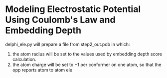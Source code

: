 # Modeling Electrostatic Potential Using Coulomb's Law and Embedding Depth

delphi_ele.py will prepare a file from step2_out.pdb in which:
1. the atom radius will be set to the values used by embedding depth score calculation.
2. the atom charge will be set to +1 per conformer on one atom, so that the opp reports atom to atom ele

